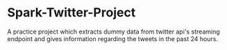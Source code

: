 # Spark-Twitter-Project

A practice project which extracts dummy data from twitter api's streaming endpoint and gives information regarding the tweets in the past 24 hours. 
